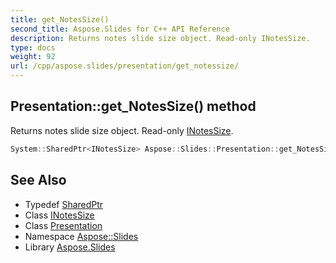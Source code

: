 ```yaml
---
title: get_NotesSize()
second_title: Aspose.Slides for C++ API Reference
description: Returns notes slide size object. Read-only INotesSize.
type: docs
weight: 92
url: /cpp/aspose.slides/presentation/get_notessize/
---
```

## Presentation::get_NotesSize() method


Returns notes slide size object. Read-only [INotesSize](../../inotessize/).

```cpp
System::SharedPtr<INotesSize> Aspose::Slides::Presentation::get_NotesSize() override
```

## See Also

* Typedef [SharedPtr](../../system/sharedptr/)
* Class [INotesSize](../inotessize/)
* Class [Presentation](./)
* Namespace [Aspose::Slides](../)
* Library [Aspose.Slides](../../)